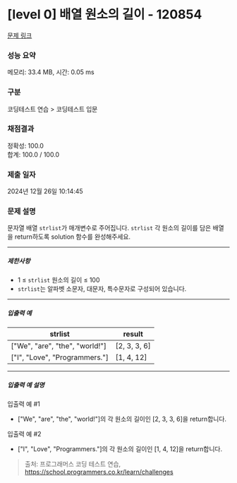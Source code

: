 # [level 0] 배열 원소의 길이 - 120854 

[문제 링크](https://school.programmers.co.kr/learn/courses/30/lessons/120854) 

### 성능 요약

메모리: 33.4 MB, 시간: 0.05 ms

### 구분

코딩테스트 연습 > 코딩테스트 입문

### 채점결과

정확성: 100.0<br/>합계: 100.0 / 100.0

### 제출 일자

2024년 12월 26일 10:14:45

### 문제 설명

<p>문자열 배열 <code>strlist</code>가 매개변수로 주어집니다. <code>strlist</code> 각 원소의 길이를 담은 배열을 return하도록 solution 함수를 완성해주세요.</p>

<hr>

<h5>제한사항</h5>

<ul>
<li>1 ≤ <code>strlist</code> 원소의 길이 ≤ 100</li>
<li><code>strlist</code>는 알파벳 소문자, 대문자, 특수문자로 구성되어 있습니다.</li>
</ul>

<hr>

<h5>입출력 예</h5>
<table class="table">
        <thead><tr>
<th>strlist</th>
<th>result</th>
</tr>
</thead>
        <tbody><tr>
<td>["We", "are", "the", "world!"]</td>
<td>[2, 3, 3, 6]</td>
</tr>
<tr>
<td>["I", "Love", "Programmers."]</td>
<td>[1, 4, 12]</td>
</tr>
</tbody>
      </table>
<hr>

<h5>입출력 예 설명</h5>

<p>입출력 예 #1</p>

<ul>
<li>["We", "are", "the", "world!"]의 각 원소의 길이인 [2, 3, 3, 6]을 return합니다.</li>
</ul>

<p>입출력 예 #2</p>

<ul>
<li>["I", "Love", "Programmers."]의 각 원소의 길이인 [1, 4, 12]을 return합니다.</li>
</ul>


> 출처: 프로그래머스 코딩 테스트 연습, https://school.programmers.co.kr/learn/challenges